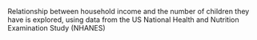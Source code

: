 Relationship between household income and the number of children they have is explored, using data from the US National Health and Nutrition Examination Study (NHANES)

